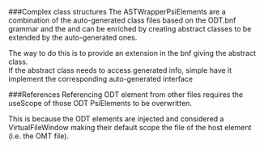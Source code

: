 ###Complex class structures
The ASTWrapperPsiElements are a combination of the auto-generated class files based on the ODT.bnf grammar and the
and can be enriched by creating abstract classes to be extended by the auto-generated ones.

The way to do this is to provide an extension in the bnf giving the abstract class.  
If the abstract class needs to access generated info, simple have it implement the corresponding auto-generated interface

###References
Referencing ODT element from other files requires the useScope of those ODT PsiElements
to be overwritten.

This is because the ODT elements are injected and considered a VirtualFileWindow
making their default scope the file of the host element (i.e. the OMT file).
